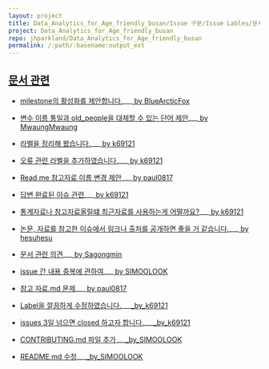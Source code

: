 ```yaml
---
layout: project
title: Data_Analytics_for_Age_friendly_busan/Issue 구분/Issue Lables/문서 관련
project: Data_Analytics_for_Age_friendly_busan
repo: jhparkland/Data_Analytics_for_Age_friendly_busan
permalink: /:path/:basename:output_ext
---
```


## [문서 관련](https://github.com/pwjdgus/Data_Analytics_for_Age_friendly_busan/issues?q=label%3A%22%EB%AC%B8%EC%84%9C+%EA%B4%80%EB%A0%A8%22+is%3Aclosed)

- [milestone의 활성화를 제안합니다.](https://github.com/pwjdgus/Data_Analytics_for_Age_friendly_busan/issues/122)___[ by BlueArcticFox](https://github.com/BlueArcticFox)

- [변수 이름 통일과 old_people을 대체할 수 있는 단어 제안](https://github.com/pwjdgus/Data_Analytics_for_Age_friendly_busan/issues/123)___[ by MwaungMwaung](https://github.com/MwaungMwaung)

- [라벨을 정리해 봤습니다.](https://github.com/pwjdgus/Data_Analytics_for_Age_friendly_busan/issues/170)___[ by k69121](https://github.com/k69121)

- [오류 관련 라벨을 추가하였습니다.](https://github.com/pwjdgus/Data_Analytics_for_Age_friendly_busan/issues/173)___[ by k69121](https://github.com/k69121)

- [Read me 참고자료 이름 변경 제안](https://github.com/pwjdgus/Data_Analytics_for_Age_friendly_busan/issues/174)___[ by paul0817](https://github.com/paul0817)

- [답변 완료된 이슈 관련](https://github.com/pwjdgus/Data_Analytics_for_Age_friendly_busan/issues/175)___[ by k69121](https://github.com/k69121)

- [통계자료나 참고자료올릴떄 최근자료를 사용하는게 어떨까요?](https://github.com/pwjdgus/Data_Analytics_for_Age_friendly_busan/issues/189)___[ by k69121](https://github.com/k69121)

- [논문, 자료를 참고한 이슈에서 링크나 출처를 공개하면 좋을 거 같습니다.](https://github.com/pwjdgus/Data_Analytics_for_Age_friendly_busan/issues/213)___[ by hesuhesu](https://github.com/hesuhesu)

- [문서 관련 의견](https://github.com/pwjdgus/Data_Analytics_for_Age_friendly_busan/issues/214)___[ by Sagongmin](https://github.com/Sagongmin)

- [issue 간 내용 중복에 관하여](https://github.com/pwjdgus/Data_Analytics_for_Age_friendly_busan/issues/218https://github.com/pwjdgus/Data_Analytics_for_Age_friendly_busan/issues/225)___[ by SIMOOLOOK](https://github.com/SIMOOLOOK)

- [참고 자료.md 문제](https://github.com/pwjdgus/Data_Analytics_for_Age_friendly_busan/issues/225)___[ by paul0817](https://github.com/paul0817)

- [Label을 깔끔하게 수정하였습니다.](https://github.com/pwjdgus/Data_Analytics_for_Age_friendly_busan/issues/270)___[_by_k69121](https://github.com/k69121)

- [issues 3일 넘으면 closed 하고자 합니다.](https://github.com/pwjdgus/Data_Analytics_for_Age_friendly_busan/issues/272)___[_by_k69121](https://github.com/k69121)

- [CONTRIBUTING.md 파일 추가](https://github.com/pwjdgus/Data_Analytics_for_Age_friendly_busan/issues/304)___[_by_SIMOOLOOK](https://github.com/SIMOOLOOK)

- [README.md 수정](https://github.com/pwjdgus/Data_Analytics_for_Age_friendly_busan/issues/306)___[_by_SIMOOLOOK](https://github.com/SIMOOLOOK)

